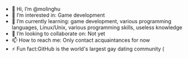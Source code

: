 - 👋 Hi, I’m @molinghu
- 👀 I’m interested in: Game development
- 🌱 I’m currently learning: game development, various programming languages, Linux/Unix, various programming skills, useless knowledge
- 💞️ I’m looking to collaborate on: Not yet
- 📫 How to reach me: Only contact acquaintances for now
- ⚡ Fun fact:GitHub is the world's largest gay dating community (

<!---
molinghu/molinghu is a ✨ special ✨ repository because its `README.md` (this file) appears on your GitHub profile.
You can click the Preview link to take a look at your changes.
--->
